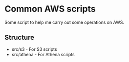# Common AWS scripts

Some script to help me carry out some operations on AWS.

## Structure

- src/s3 - For S3 scripts
- src/athena - For Athena scripts
